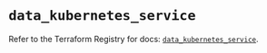 # `data_kubernetes_service`

Refer to the Terraform Registry for docs: [`data_kubernetes_service`](https://registry.terraform.io/providers/hashicorp/kubernetes/2.28.0/docs/data-sources/service).
